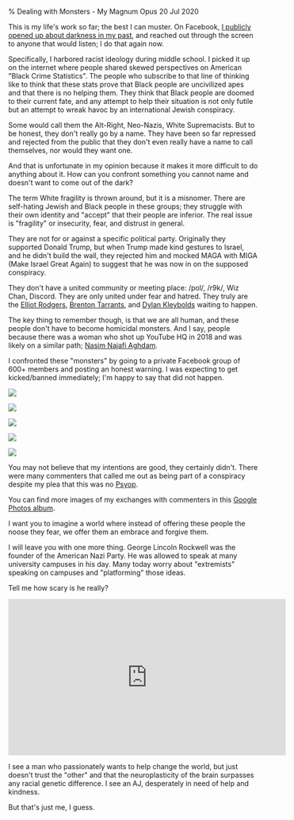 % Dealing with Monsters - My Magnum Opus
20 Jul 2020

This is my life's work so far; the best I can muster.
On Facebook, [I publicly opened up about darkness in my past](https://www.facebook.com/flottolika/posts/3507687969246894), and reached out through the screen to anyone that would listen; I do that again now.

Specifically, I harbored racist ideology during middle school. I picked it up on the internet where people shared skewed perspectives on American "Black Crime Statistics".
The people who subscribe to that line of thinking like to think that these stats prove that Black people are uncivilized apes and that there is no helping them.
They think that Black people are doomed to their current fate, and any attempt to help their situation is not only futile but an attempt to wreak havoc by an international Jewish conspiracy.

Some would call them the Alt-Right, Neo-Nazis, White Supremacists. But to be honest, they don't really go by a name.
They have been so far repressed and rejected from the public that they don't even really have a name to call themselves, nor would they want one.

And that is unfortunate in my opinion because it makes it more difficult to do anything about it.
How can you confront something you cannot name and doesn't want to come out of the dark?

The term White fragility is thrown around, but it is a misnomer.
There are self-hating Jewish and Black people in these groups; they struggle with their own identity and "accept" that their people are inferior.
The real issue is "fragility" or insecurity, fear, and distrust in general.

They are not for or against a specific political party.
Originally they supported Donald Trump, but when Trump made kind gestures to Israel, and he didn't build the wall, they rejected him and mocked MAGA with MIGA (Make Israel Great Again) to suggest that he was now in on the supposed conspiracy.

They don't have a united community or meeting place: /pol/, /r9k/, Wiz Chan, Discord.
They are only united under fear and hatred. They truly are the [Elliot Rodgers](https://en.wikipedia.org/wiki/2014_Isla_Vista_killings), [Brenton Tarrants](https://en.wikipedia.org/wiki/Christchurch_mosque_shootings), and [Dylan Kleybolds](https://en.wikipedia.org/wiki/Columbine_High_School_massacre) waiting to happen.

The key thing to remember though, is that we are all human, and these people don't have to become homicidal monsters.
And I say, people because there was a woman who shot up YouTube HQ in 2018 and was likely on a similar path; [Nasim Najafi Aghdam](https://en.wikipedia.org/wiki/YouTube_headquarters_shooting).

I confronted these "monsters" by going to a private Facebook group of 600+ members and posting an honest warning.
I was expecting to get kicked/banned immediately; I'm happy to say that did not happen.

![](./images/magnum1.jpg)

![](./images/magnum2.jpg)

![](./images/magnum3.jpg)

![](./images/magnum4.jpg)

![](./images/magnum5.jpg)

You may not believe that my intentions are good, they certainly didn't.
There were many commenters that called me out as being part of a conspiracy despite my plea that this was no [Psyop](https://en.wikipedia.org/wiki/Psychological_warfare).

You can find more images of my exchanges with commenters in this [Google Photos album]().

I want you to imagine a world where instead of offering these people the noose they fear, we offer them an embrace and forgive them.

I will leave you with one more thing. George Lincoln Rockwell was the founder of the American Nazi Party.
He was allowed to speak at many university campuses in his day. Many today worry about "extremists" speaking on campuses and "platforming" those ideas.

Tell me how scary is he really?

<iframe width="560" height="315" src="https://www.youtube.com/embed/DGBybzFv_1k" frameborder="0" allow="accelerometer; autoplay; encrypted-media; gyroscope; picture-in-picture" allowfullscreen></iframe>

I see a man who passionately wants to help change the world, but just doesn't trust the "other" and that the neuroplasticity of the brain surpasses any racial genetic difference. I see an AJ, desperately in need of help and kindness.

But that's just me, I guess.

